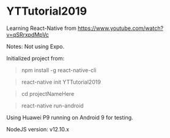 # YTTutorial2019

Learning React-Native from https://www.youtube.com/watch?v=qSRrxpdMpVc

Notes:
Not using Expo.

Initialized project from:
> npm install -g react-native-cli

> react-native init YTTutorial2019

> cd projectNameHere

> react-native run-android

Using Huawei P9 running on Android 9 for testing.

NodeJS version: v12.10.x

